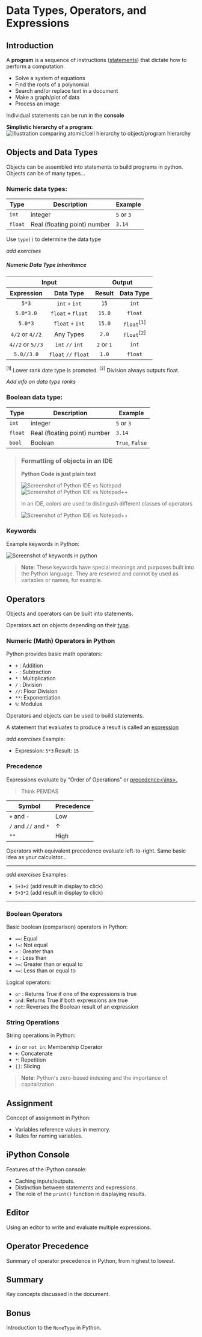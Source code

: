 # Data Types, Operators, and Expressions

## Introduction

A **program** is a sequence of instructions (<ins>statements</ins>) that dictate how to perform a computation.
  - Solve a system of equations
  - Find the roots of a polynomial
  - Search and/or replace text in a document
  - Make a graph/plot of data
  - Process an image

Individual statements can be run in the **console**

**Simplistic hierarchy of a program:**
![Illustration comparing atomic/cell hierarchy to object/program hierarchy](../assets/L2_1.PNG)

## Objects and Data Types

Objects can be assembled into statements to build programs in python. Objects can be of many types...

### Numeric data types:

| Type | Description | Example |
|------|-------------|---------|
|`int`|integer|`5` or `3`|
|`float`|Real (floating point) number|`3.14`|

Use `type()` to determine the data type 

*add exercises*

##### Numeric Data Type Inheritance

<table>
    <thead>
        <tr>
            <th colspan="2">Input</th>
            <th colspan="2">Output</th>
        </tr>
        <tr>
            <th>Expression</th>
            <th>Data Type</th>
            <th>Result</th>
            <th>Data Type</th>
        </tr>
    </thead>
    <tbody>
        <tr>
            <td align="center"><code>5*3</code></td>
            <td align="center"><code>int</code> <code>+</code> <code>int</code></td>
            <td align="center"><code>15</code></td>
            <td align="center"><code>int</code></td>
        </tr>
        <tr>
            <td align="center"><code>5.0*3.0</code></td>
            <td align="center"><code>float</code> <code>+</code> <code>float</code></td>
            <td align="center"><code>15.0</code></td>
            <td align="center"><code>float</code></td>
        </tr>
        <tr>
            <td align="center"><code>5.0*3</code></td>
            <td align="center"><code>float</code> <code>+</code> <code>int</code></td>
            <td align="center"><code>15.0</code></td>
            <td align="center"><code>float</code><sup>[1]</sup></td>
        </tr>
        <tr>
            <td align="center"><code>4/2</code> or <code>4//2</code></td>
            <td align="center">Any Types</td>
            <td align="center"><code>2.0</code></td>
            <td align="center"><code>float</code><sup>[2]</sup></td>
        </tr>
        <tr>
            <td align="center"><code>4//2</code> or <code>5//3</code></td>
            <td align="center"><code>int</code> <code>//</code> <code>int</code></td>
            <td align="center"><code>2</code> or <code>1</code></td>
            <td align="center"><code>int</code></td>
        </tr>
        <tr>
            <td align="center"><code>5.0//3.0</code></td>
            <td align="center"><code>float</code> <code>//</code> <code>float</code></td>
            <td align="center"><code>1.0</code></td>
            <td align="center"><code>float</code></td>
        </tr>
    </tbody>
</table>

<sup>[1]</sup> Lower rank date type is promoted.
<sup>[2]</sup> Division always outputs float.

*Add info on data type ranks*

### Boolean data type:

| Type | Description | Example |
|------|-------------|---------|
|`int`|integer|`5` or `3`|
|`float`|Real (floating point) number|`3.14`|
|`bool`|Boolean|`True`, `False`|

> ### Formatting of objects in an IDE
> **Python Code is just plain text**
>
> ![Screenshot of Python IDE vs Notepad](../assets/L2_2.PNG)
> ![Screenshot of Python IDE vs Notepad++](../assets/L2_3.PNG)
>
> In an IDE, colors are used to distingush different classes of operators
>
> ![Screenshot of Python IDE vs Notepad++](../assets/L2_4.png)

### Keywords

Example keywords in Python:

![Screenshot of keywords in python](../assets/L2_5.png)

> **Note**: These keywords have special meanings and purposes built into the Python language. They are resevred and cannot by used as variables or names, for example.

## Operators 

Objects and operators can be built into statements.

Operators act on objects depending on their <ins>type</ins>.

### Numeric (Math) Operators in Python

Python provides basic math operators:
  - `+` : Addition
  - `-` : Subtraction
  - `*` : Multiplication
  - `/` : Division
  - `//`: Floor Division
  - `**`: Exponentiation
  - `%`: Modulus

Operators and objects can be used to build statements.
  
A statement that evaluates to produce a result is called an <ins>expression</ins>

*add exercises*
Example:
- Expression: `5*3`  Result: `15`

### Precedence

Expressions evaluate by “Order of Operations” or <ins>precedence<\ins>.
> Think PEMDAS

| Symbol    | Precedence |
| -------- | ------- |
| `+` and `-`  | Low |
| `/` and `//` and `*` | &uarr; |
| `**` | High |

Operators with equivalent precedence evaluate left-to-right. Same basic idea as your calculator…

---
*add exercises*
Examples:
- `5+3+2`
    (add result in display to click)
- `5+3*2`
    (add result in display to click)
---


### Boolean Operators

Basic boolean (comparison) operators in Python:

- `==`: Equal
- `!=`: Not equal
- `>` : Greater than
- `<` : Less than
- `>=`: Greater than or equal to
- `<=`: Less than or equal to

Logical operators:

- `or` : Returns True if one of the expressions is true
- `and`: Returns True if both expressions are true
- `not`: Reverses the Boolean result of an expression

### String Operations

String operations in Python:

- `in` or `not in`: Membership Operator
- `+`: Concatenate
- `*`: Repetition
- `[]`: Slicing

> **Note**: Python's zero-based indexing and the importance of capitalization.

## Assignment

Concept of assignment in Python:

- Variables reference values in memory.
- Rules for naming variables.

## iPython Console

Features of the iPython console:

- Caching inputs/outputs.
- Distinction between statements and expressions.
- The role of the `print()` function in displaying results.

## Editor

Using an editor to write and evaluate multiple expressions.

## Operator Precedence

Summary of operator precedence in Python, from highest to lowest.

## Summary

Key concepts discussed in the document.

## Bonus

Introduction to the `NoneType` in Python.
